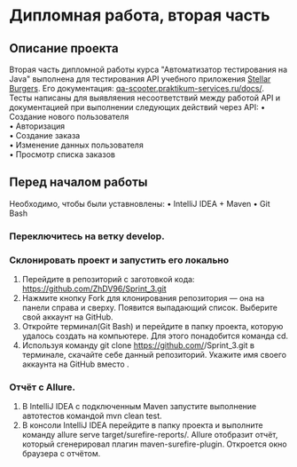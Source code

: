 Дипломная работа, вторая часть 
====
## Описание проекта
Вторая часть дипломной работы курса "Автоматизатор тестирования на Java" выполнена для тестирования API учебного приложения [Stellar Burgers](https://practicum.yandex.ru/learn/qa-automation-engineer-java/courses/f2900d41-051b-4ca3-b522-edd0143c8705/sprints/34751/topics/670c9352-0715-4f79-ad00-871a53410c9a/lessons/369c666b-acfe-430e-a905-c4936d3a0c2c/#:~:text=%D0%BF%D0%BE%D0%BA%D1%80%D1%8B%D1%82%D1%8C%20%D1%82%D0%B5%D1%81%D1%82%D0%B0%D0%BC%D0%B8%20%D0%BF%D1%80%D0%B8%D0%BB%D0%BE%D0%B6%D0%B5%D0%BD%D0%B8%D0%B5-,Stellar%20Burgers,-.%20%D0%AD%D1%82%D0%BE%20%D0%BA%D0%BE%D1%81%D0%BC%D0%B8%D1%87%D0%B5%D1%81%D0%BA%D0%B8%D0%B9%20%D1%84%D0%B0%D1%81%D1%82%D1%84%D1%83%D0%B4). Его документация: [qa-scooter.praktikum-services.ru/docs/](https://code.s3.yandex.net/qa-automation-engineer/java/cheatsheets/paid-track/sprint3/uploadProjectGithub.pdf). Тесты написаны для выявляения несоответствий между работой API и документацией при выполнении следующих действий через API:
•	Создание нового пользователя     
•	Авторизация  
•	Создание заказа   
•	Изменение данных пользователя  
•	Просмотр списка заказов  

## Перед началом работы
Необходимо, чтобы были уставновлены:
•	IntelliJ IDEA + Maven 
•	Git Bash
### Переключитесь на ветку develop.
### Склонировать проект и запустить его локально
1.	Перейдите в репозиторий с заготовкой кода: https://github.com/ZhDV96/Sprint_3.git
2.	Нажмите кнопку Fork для клонирования репозитория — она на панели справа и сверху. Появится выпадающий список. Выберите свой аккаунт на GitHub.
3.	Откройте терминал(Git Bash) и перейдите в папку проекта, которую удалось создать на компьютере. Для этого понадобится команда cd.
4.	Используя команду git clone https://github.com/<username>/Sprint_3.git в терминале, скачайте себе данный репозиторий. Укажите имя своего аккаунта на GitHub вместо <username>.
### Отчёт с Allure.
1.	В IntelliJ IDEA с подключенным Maven запустите выполнение автотестов командой mvn clean test.
2.	В консоли IntelliJ IDEA перейдите в папку проекта и выполните команду allure serve target/surefire-reports/. Allure отобразит отчёт, который сгенерировал плагин maven-surefire-plugin. Откроется окно браузера с отчётом.
